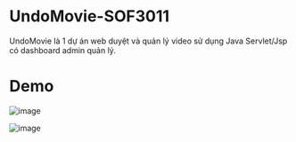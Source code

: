 # UndoMovie-SOF3011
UndoMovie là 1 dự án web duyệt và quản lý video sử dụng Java Servlet/Jsp có dashboard admin quản lý.<br/>
# Demo
![image](https://github.com/blackundo/UndoMovie-SOF3011/assets/81552488/8d433d93-e928-4b4b-98f8-155e0d705387)

![image](https://github.com/blackundo/UndoMovie-SOF3011/assets/81552488/97b388b3-ef87-4f38-8c36-5c412779b6eb)
